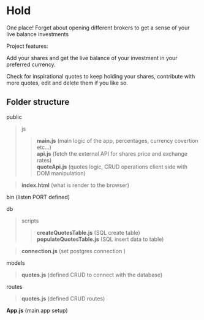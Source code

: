 # Hold

One place! Forget about opening different brokers to get a sense of your live balance investments

Project features:

Add your shares and get the live balance of your investment in your preferred currency.

Check for inspirational quotes to keep holding your shares, contribute with more quotes, edit and delete them if you like so.

## Folder structure

public

> js
>
> > **main.js** (main logic of the app, percentages, currency covertion etc...)  
> > **api.js** (fetch the external API for shares price and exchange rates)  
> > **quoteApi.js** (quotes logic, CRUD operations client side with DOM manipulation)

> **index.html** (what is render to the browser)

bin (listen PORT defined)

db

> scripts
>
> > **createQuotesTable.js** (SQL create table)  
> > **populateQuotesTable.js** (SQL insert data to table)

> **connection.js** (set postgres connection )

models

> **quotes.js** (defined CRUD to connect with the database)

routes

> **quotes.js** (defined CRUD routes)

**App.js** (main app setup)
